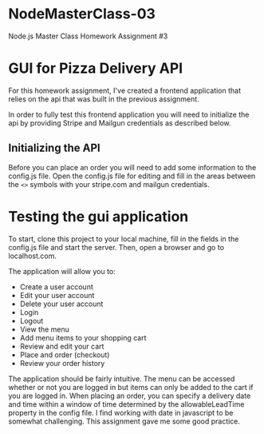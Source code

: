 # NodeMasterClass-03 #
Node.js Master Class Homework Assignment #3

# GUI for Pizza Delivery API #

For this homework assignment, I've created a frontend application that relies on the api that was built in the previous assignment.

In order to fully test this frontend application you will need to initialize the api by providing Stripe and Mailgun credentials as described below.

## Initializing the API ##

Before you can place an order you will need to add some information to the config.js file. Open the config.js file for editing and fill in the areas between the `<>` symbols with your stripe.com and mailgun credentials.

# Testing the gui application #

To start, clone this project to your local machine, fill in the fields in the config.js file and start the server. Then, open a browser and go to localhost.com.

The application will allow you to:

- Create a user account
- Edit your user account
- Delete your user account
- Login
- Logout
- View the menu
- Add menu items to your shopping cart
- Review and edit your cart
- Place and order (checkout)
- Review your order history

The application should be fairly intuitive. The menu can be accessed whether or not you are logged in but items can only be added to the cart if you are logged in. When placing an order, you can specify a delivery date and time within a window of time determined by the allowableLeadTime property in the config file. I find working with date in javascript to be somewhat challenging. This assignment gave me some good practice.

